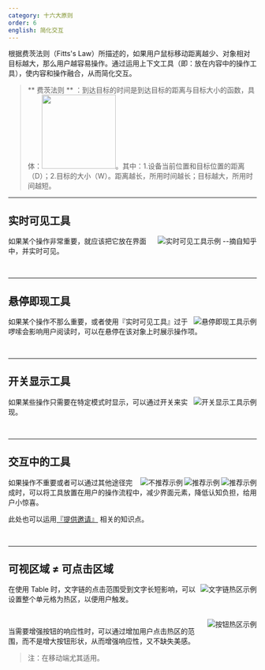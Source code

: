 ```yaml
---
category: 十六大原则
order: 6
english: 简化交互
---
```


根据费茨法则（Fitts's Law）所描述的，如果用户鼠标移动距离越少、对象相对目标越大，那么用户越容易操作。通过运用上下文工具（即：放在内容中的操作工具），使内容和操作融合，从而简化交互。

> ** 费茨法则 ** ：到达目标的时间是到达目标的距离与目标大小的函数，具体：<img src="https://os.alipayobjects.com/rmsportal/wAcbQmeqTWDqsnu.png" width="150" />。其中：1.设备当前位置和目标位置的距离（D）；2.目标的大小（W）。距离越长，所用时间越长；目标越大，所用时间越短。

---

## 实时可见工具


<img class="preview-img" align="right" alt="实时可见工具示例 --摘自知乎" description="状态一：在文案中出现一个相对明显的点击区域；<br>状态二：鼠标悬停时，鼠标『指针』变为『手型』，底色发生变化，邀请用户点击。<br>状态三：鼠标点击后，和未点击前有明显的区分。" src="https://os.alipayobjects.com/rmsportal/sfytaOSssRrdYFg.png">

如果某个操作非常重要，就应该把它放在界面中，并实时可见。

<br>

---

## 悬停即现工具


<img class="preview-img" align="right" alt="悬停即现工具示例" description="鼠标悬停时，出现操作项。" src="https://os.alipayobjects.com/rmsportal/AUiWMlbxCvpBFyA.png">

如果某个操作不那么重要，或者使用『实时可见工具』过于啰嗦会影响用户阅读时，可以在悬停在该对象上时展示操作项。

<br>

---

## 开关显示工具


<img class="preview-img" align="right" alt="开关显示工具示例" description="用户点击『修改』后，Table 中『文本』变成『输入框』，开启编辑功能。" src="https://os.alipayobjects.com/rmsportal/uGWcpAFgWdynxBy.png">

如果某些操作只需要在特定模式时显示，可以通过开关来实现。


<br>

---

## 交互中的工具

<img class="preview-img" align="right" alt="推荐示例" description="鼠标悬停时，出现 Tooltips 进行提示，用户点击内容直接复制。" src="https://os.alipayobjects.com/rmsportal/STvIHSgnVAHOVHl.png" good>

<img class="preview-img" align="right" alt="推荐示例" description="鼠标滑选/双击时，系统自动复制该部分内容。通过大胆猜测用户的行为，并帮助完成，给用户小惊喜。" src="https://os.alipayobjects.com/rmsportal/aRihOoBCQHGATBA.png" good>

<img class="preview-img" align="right" alt="不推荐示例" description="在可复制内容的附近出现『图标』，点击后复制。" src="https://os.alipayobjects.com/rmsportal/MfbnQfAJhQfIODY.png" bad>


如果操作不重要或者可以通过其他途径完成时，可以将工具放置在用户的操作流程中，减少界面元素，降低认知负担，给用户小惊喜。

此处也可以运用[『提供邀请』](/docs/spec/invitation) 相关的知识点。

<br>

---

## 可视区域 ≠ 可点击区域

<img class="preview-img" align="right" alt="文字链热区示例" description="当悬浮在 ID 所在的文字链单元格时，鼠标『指针』随即变为『手型』，单击即可跳转。" src="https://os.alipayobjects.com/rmsportal/bCrBxGPJiDvkyOH.png">

在使用 Table 时，文字链的点击范围受到文字长短影响，可以设置整个单元格为热区，以便用户触发。

<br>

<img class="preview-img" align="right" alt="按钮热区示例" description="鼠标移入按钮附近，即可激活 Hover 状态。" src="https://os.alipayobjects.com/rmsportal/dSehXwUuXDFDhJO.png">

当需要增强按钮的响应性时，可以通过增加用户点击热区的范围，而不是增大按钮形状，从而增强响应性，又不缺失美感。

>注：在移动端尤其适用。


